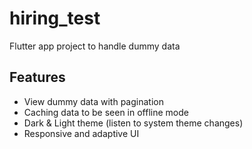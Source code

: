 # hiring_test
Flutter app project to handle dummy data

## Features

- View dummy data with pagination
- Caching data to be seen in offline mode
- Dark & Light theme (listen to system theme changes)
- Responsive and adaptive UI

  

